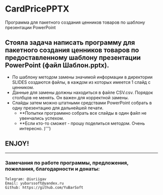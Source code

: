 # CardPricePPTX
Программа для пакетного создания ценников товаров по шаблону презентации PowerPoint

## Стояла задача написать программу для пакетного создания ценников товаров по предоставленному шаблону презентации PowerPoint (файл Шаблон.pptx).

* По шаблону методом замены значимой информации в директории SLIDES создаются файлы, в каждом из которых имеется 1 слайд с ценником.
* Данные для замены должны находиться в файле CSV.csv. Порядок столбцов не менять. Он важен для корректной замены.
* Слайды затем можно штатными средствами PowerPoint собрать в одну презентацию для дальнейшей печати.
    * **Попытки программно собрать все слайды в один файл не увенчались успехом.
    * **Если кто-то сможет - прошу поделиться методом. Очень интересно. )''')

## ENJOY!
------------------------------------------------------------------------------

### Замечания по работе программы, предложения, пожелания, благодарности и донаты:
	Telegram: @iuriigav
	Email: yubarssoft@yandex.ru
	Github: https://github.com/YuBarSoft
